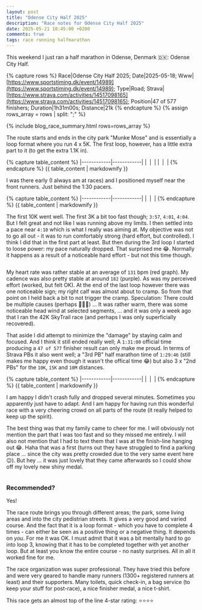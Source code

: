 ```yaml
---
layout: post
title: "Odense City Half 2025"
description: "Race notes for Odense City Half 2025"
date: 2025-05-21 18:45:00 +0200
comments: true
tags: race running halfmarathon
---
```


This weekend I just ran a half marathon in Odense, Denmark 🇩🇰: Odense City Half.

{% capture rows %}
Race|Odense City Half 2025;
Date|2025-05-18;
Www|[https://www.sportstiming.dk/event/14989](https://www.sportstiming.dk/event/14989);
Type|Road;
Strava|[https://www.strava.com/activities/14517098165](https://www.strava.com/activities/14517098165);
Position|47 of 577 finishers;
Duration|1h31m00s;
Distance|21k
{% endcapture %}
{% assign rows_array = rows | split: ";" %}

{% include blog_race_summary.html rows=rows_array %}

The route starts and ends in the city park "Munke Mose" and is essentially a loop format where you run 4 x 5K. The first loop, however, has a little extra part to it (to get the extra 1.1K in).

{% capture table_content %}
|------------|------------|
| <img src="/img_running/2025-05-21/IMG_5059.jpg" alt="" class="w-100 pl-2 pr-2" style="max-width: 350px" /> | <img src="/img_running/2025-05-21/IMG_5061.jpg" alt="" class="w-100 pl-2 pr-2" style="max-width: 350px" /> |
| <img src="/img_running/2025-05-21/IMG_5062.jpg" alt="" class="w-100 pl-2 pr-2" style="max-width: 350px" /> | <img src="/img_running/2025-05-21/IMG_5065.jpg" alt="" class="w-100 pl-2 pr-2" style="max-width: 350px" /> |
{% endcapture %}
{{ table_content | markdownify }}

I was there early (I always am at races) and I positioned myself near the front runners. Just behind the 1:30 pacers. 

{% capture table_content %}
|------------|------------|
| <img src="/img_running/2025-05-21/IMG_5071.jpg" alt="" class="w-100 pl-2 pr-2" style="max-width: 350px" /> | <img src="/img_running/2025-05-21/IMG_5070.jpg" alt="" class="w-100 pl-2 pr-2" style="max-width: 350px" /> |
{% endcapture %}
{{ table_content | markdownify }}

The first 10K went well. The first 3K a bit too fast though; `3:57`, `4:01`, `4:04`. But I felt great and not like I was running above my limits. I then settled into a pace near `4:10` which is what I really was aiming at. My objective was not to go all out - it was to run comfortably strong (hard effort, but controlled). I think I did that in the first part at least. But then during the 3rd loop I started to loose power: my pace naturally dropped. That surprised me 😂. Normally it happens as a result of a noticeable hard effort - but not this time though. 

<div style="text-align: center; margin-bottom: 1em;">
 <img src="/img_running/2025-05-21/pace.jpg" alt="" class="w-100 pl-2 pr-2" style="max-width: 350px" />
</div>

My heart rate was rather stable at an average of `131` bpm (red graph). My cadence was also pretty stable at around `182` (purple). As was my perceived effort (worked, but felt OK). At the end of the last loop however there was one noticeable sign; my right calf was almost about to cramp. So from that point on I held back a bit to not trigger the cramp. Speculation: There could be multiple causes (perhaps 🤷🏼‍♂️) ... It was rather warm, there was some noticeable head wind at selected segments, ... and it was only a week ago that I ran the 42K SkyTrail race (and perhaps I was only superficially recovered). 

That aside I did attempt to minimize the "damage" by staying calm and focused. And I think it still ended really well; A `1:31:00` official time producing a `47 of 577` finisher result can only make me proud. In terms of Strava PBs it also went well; a "3rd PB" half marathon time of `1:29:46` (still makes me happy even though it wasn't the offical time 😂) but also 3 x "2nd PBs" for the `10K`, `15K` and `10M` distances. 

{% capture table_content %}
|------------|------------|
| <img src="/img_running/2025-05-21/IMG_5073.jpg" alt="" class="w-100 pl-2 pr-2" style="max-width: 350px" /> | <img src="/img_running/2025-05-21/IMG_5074.jpg" alt="" class="w-100 pl-2 pr-2" style="max-width: 350px" /> |
{% endcapture %}
{{ table_content | markdownify }}

I am happy I didn't crash fully and dropped several minutes. Sometimes you apparently just have to adapt. And I am happy for having run this wonderful race with a very cheering crowd on all parts of the route (it really helped to keep up the spirit). 

The best thing was that my family came to cheer for me. I will obviously not mention the part that I was too fast and so they missed me entirely. I will also not mention that I had to text them that I was at the finish-line hanging out 😂. Haha that was a first (turns out they have struggled to find a parking place ... since the city was pretty crowded due to the very same event here 😉). But hey ... it was just lovely that they came afterwards so I could show off my lovely new shiny medal.

<div style="text-align: center; margin-bottom: 1em;">
 <img src="/img_running/2025-05-21/IMG_5080.jpg" alt="" class="w-100 pl-2 pr-2" style="max-width: 350px" />
</div>

### Recommended?
Yes!

The race route brings you through different areas; the park, some living areas and into the city pedistrian streets. It gives a very good and varied course. And the fact that it is a loop format - which you have to complete 4 times - can either be seen as a positive thing or a negative thing. It depends on _you_. For me it was OK. I must admit that it was a bit mentally hard to go into loop 3, knowing that it has to be completed together with yet another loop. But at least you know the entire course - no nasty surprises. All in all it worked fine for me.

The race organization was super professional. They have tried this before and were very geared to handle many runners (1300+ registered runners at least) and their supporters. Many toilets, quick check-in, a bag service (to keep your stuff for post-race), a nice finisher medal, a nice t-shirt.  

This race gets an almost top of the line 4-star rating: ⭐️⭐️⭐️⭐️